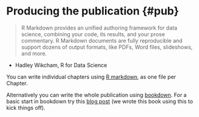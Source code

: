 # Producing the publication {#pub}

> R Markdown provides an unified authoring framework for data science, combining your code, its results, and your prose commentary. R Markdown documents are fully reproducible and support dozens of output formats, like PDFs, Word files, slideshows, and more. 
- Hadley Wikcham, R for Data Science

You can write individual chapters using [R markdown](http://r4ds.had.co.nz/r-markdown.html), as one file per Chapter.  

Alternatively you can write the whole publication using [bookdown](https://bookdown.org/yihui/bookdown/). For a basic start in bookdown try this [blog post](http://seankross.com/2016/11/17/How-to-Start-a-Bookdown-Book.html) (we wrote this book using this to kick things off).  
